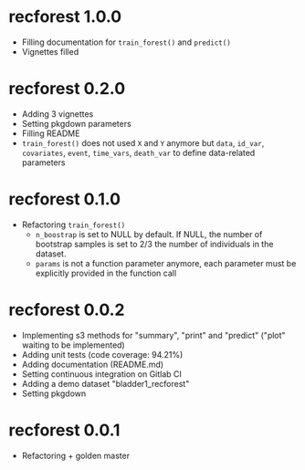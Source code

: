 # recforest 1.0.0

* Filling documentation for `train_forest()` and `predict()`
* Vignettes filled


# recforest 0.2.0

* Adding 3 vignettes
* Setting pkgdown parameters
* Filling README
* `train_forest()` does not used `X` and `Y` anymore but `data`,  `id_var`, `covariates`, `event`, `time_vars`, `death_var` to define data-related parameters

# recforest 0.1.0

* Refactoring `train_forest()`
  * `n_boostrap` is set to NULL by default. If NULL, the number of bootstrap samples is set to 2/3 the number of individuals in the dataset.
  * `params` is not a function parameter anymore, each parameter must be explicitly provided in the function call

# recforest 0.0.2

* Implementing s3 methods for "summary", "print" and "predict" ("plot" waiting to be implemented)
* Adding unit tests (code coverage: 94.21%)
* Adding documentation (README.md)
* Setting continuous integration on Gitlab CI
* Adding a demo dataset "bladder1_recforest"
* Setting pkgdown

# recforest 0.0.1

* Refactoring + golden master
